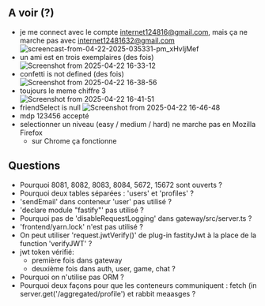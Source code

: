 ## A voir (?)
* je me connect avec le compte internet124816@gmail.com, mais ça ne marche pas avec internet12481632@gmail.com
  ![screencast-from-04-22-2025-035331-pm_xHvIjMef](https://github.com/user-attachments/assets/75af8113-374e-4598-a9ef-06eb0cb1fab6)
* un ami est en trois exemplaires (des fois)
  ![Screenshot from 2025-04-22 16-33-12](https://github.com/user-attachments/assets/6597f50f-8f22-42d1-af2d-04172e049f0f)
* confetti is not defined (des fois)
  ![Screenshot from 2025-04-22 16-38-56](https://github.com/user-attachments/assets/238a201e-b399-4e2b-aba1-21a2ea6b64c7)
* toujours le meme chiffre 3  
  ![Screenshot from 2025-04-22 16-41-51](https://github.com/user-attachments/assets/5784b356-b2bb-4714-af2c-dc869f84d834)
* friendSelect is null
  ![Screenshot from 2025-04-22 16-46-48](https://github.com/user-attachments/assets/86c15633-4529-4cd3-995e-dac8c8ccfe52)
* mdp 123456 accepté
* selectionner un niveau (easy / medium / hard) ne marche pas en Mozilla Firefox
  + sur Chrome ça fonctionne   

## Questions
* Pourquoi 8081, 8082, 8083, 8084, 5672, 15672 sont ouverts ?
* Pourquoi deux tables séparées : 'users' et 'profiles' ?
* 'sendEmail' dans conteneur 'user' pas utilisé ?
* 'declare module "fastify"' pas utilisé ?
* Pourquoi pas de 'disableRequestLogging' dans gateway/src/server.ts ?
* 'frontend/yarn.lock' n'est pas utilisé ?
* On peut utiliser 'request.jwtVerify()' de plug-in fastityJwt à la place de la function 'verifyJWT' ?
* jwt token vérifié:
  + première fois dans gateway
  + deuxième fois dans auth, user, game, chat ?
* Pourquoi on n'utilise pas ORM ?
* Pourquoi deux façons pour que les conteneurs communiquent : fetch (in server.get('/aggregated/profile') et rabbit meaasges ?
